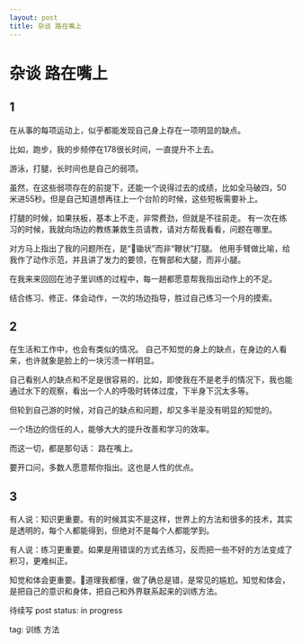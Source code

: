 ```yaml
---
layout: post
title: 杂谈 路在嘴上
---
```


# 杂谈 路在嘴上

## 1

在从事的每项运动上，似乎都能发现自己身上存在一项明显的缺点。

比如，跑步，我的步频停在178很长时间，一直提升不上去。

游泳，打腿，长时间也是自己的弱项。

虽然，在这些弱项存在的前提下，还能一个说得过去的成绩，比如全马破四，50米进55秒。但是自己知道想再往上一个台阶的时候，这些短板需要补上。

打腿的时候，如果扶板，基本上不走，非常费劲，但就是不往前走。
有一次在练习的时候，我就向场边的教练兼救生员请教，请对方帮我看看，问题在哪里。

对方马上指出了我的问题所在，是“锄状”而非“鞭状”打腿。
他用手臂做比喻，给我作了动作示范，并且讲了发力的要领，在臀部和大腿，而非小腿。

在我来来回回在池子里训练的过程中，每一趟都愿意帮我指出动作上的不足。

结合练习、修正、体会动作，一次的场边指导，胜过自己练习一个月的摸索。

## 2

在生活和工作中，也会有类似的情况。
自己不知觉的身上的缺点，在身边的人看来，也许就象是脸上的一块污渍一样明显。

自己看别人的缺点和不足是很容易的，比如，即使我在不是老手的情况下，我也能通过水下的观察，看出一个人的呼吸时转体过度，下半身下沉太多等。

但轮到自己游的时候，对自己的缺点和问题，却又多半是没有明显的知觉的。

一个场边的信任的人，能够大大的提升改善和学习的效率。

而这一切，都是那句话： 路在嘴上。

要开口问，多数人愿意帮你指出。这也是人性的优点。

## 3

有人说：知识更重要。有的时候其实不是这样，世界上的方法和很多的技术，其实是透明的，每个人都能得到，但绝对不是每个人都能学到。

有人说：练习更重要。如果是用错误的方式去练习，反而把一些不好的方法变成了积习，更难纠正。

知觉和体会更重要。道理我都懂，做了确总是错，是常见的尴尬。知觉和体会，是把自己的意识和身体，把自己和外界联系起来的训练方法。



待续写
post status: in progress

tag: 训练 方法
